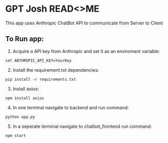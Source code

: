# GPT Josh READ<>ME

This app uses Anthropic ChatBot API to communicate from Server to Client

## To Run app:

1. Acquire a API key from Anthropic and set it as an enviroment variable:
```
set ANTHROPIC_API_KEY=YourKey
```

2. Install the requirement.txt dependencies:
```
pip install -r requirements.txt
```

3. Install axios:
```
npm install axios
```

4. In one terminal navigate to backend and run command:
```
python app.py
```

5. In a seperate terminal navigate to chatbot_frontend run command:
```
npm start
```
